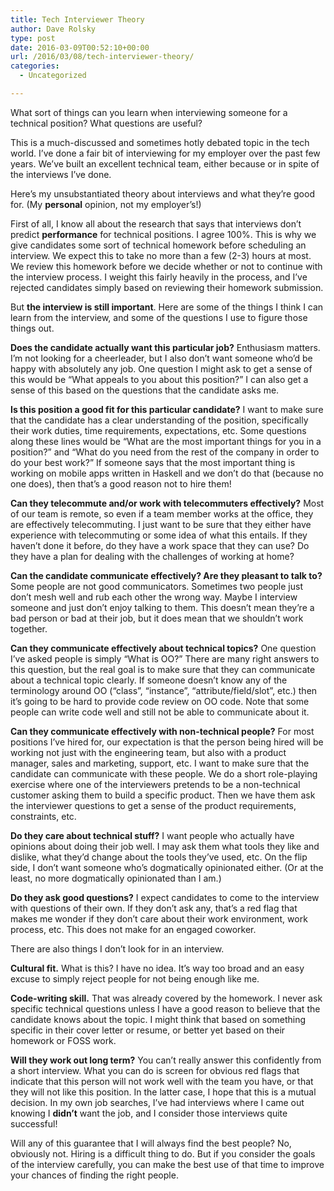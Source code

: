 ```yaml
---
title: Tech Interviewer Theory
author: Dave Rolsky
type: post
date: 2016-03-09T00:52:10+00:00
url: /2016/03/08/tech-interviewer-theory/
categories:
  - Uncategorized

---
```

What sort of things can you learn when interviewing someone for a technical position? What questions are useful?

This is a much-discussed and sometimes hotly debated topic in the tech world. I&#8217;ve done a fair bit of interviewing for my employer over the past few years. We&#8217;ve built an excellent technical team, either because or in spite of the interviews I&#8217;ve done.

Here&#8217;s my unsubstantiated theory about interviews and what they&#8217;re good for. (My **personal** opinion, not my employer&#8217;s!)

First of all, I know all about the research that says that interviews don&#8217;t predict **performance** for technical positions. I agree 100%. This is why we give candidates some sort of technical homework before scheduling an interview. We expect this to take no more than a few (2-3) hours at most. We review this homework before we decide whether or not to continue with the interview process. I weight this fairly heavily in the process, and I&#8217;ve rejected candidates simply based on reviewing their homework submission.

But **the interview is still important**. Here are some of the things I think I can learn from the interview, and some of the questions I use to figure those things out.

**Does the candidate actually want this particular job?** Enthusiasm matters. I&#8217;m not looking for a cheerleader, but I also don&#8217;t want someone who&#8217;d be happy with absolutely any job. One question I might ask to get a sense of this would be &#8220;What appeals to you about this position?&#8221; I can also get a sense of this based on the questions that the candidate asks me.

**Is this position a good fit for this particular candidate?** I want to make sure that the candidate has a clear understanding of the position, specifically their work duties, time requirements, expectations, etc. Some questions along these lines would be &#8220;What are the most important things for you in a position?&#8221; and &#8220;What do you need from the rest of the company in order to do your best work?&#8221; If someone says that the most important thing is working on mobile apps written in Haskell and we don&#8217;t do that (because no one does), then that&#8217;s a good reason not to hire them!

**Can they telecommute and/or work with telecommuters effectively?** Most of our team is remote, so even if a team member works at the office, they are effectively telecommuting. I just want to be sure that they either have experience with telecommuting or some idea of what this entails. If they haven&#8217;t done it before, do they have a work space that they can use? Do they have a plan for dealing with the challenges of working at home?

**Can the candidate communicate effectively? Are they pleasant to talk to?** Some people are not good communicators. Sometimes two people just don&#8217;t mesh well and rub each other the wrong way. Maybe I interview someone and just don&#8217;t enjoy talking to them. This doesn&#8217;t mean they&#8217;re a bad person or bad at their job, but it does mean that we shouldn&#8217;t work together.

**Can they communicate effectively about technical topics?** One question I&#8217;ve asked people is simply &#8220;What is OO?&#8221; There are many right answers to this question, but the real goal is to make sure that they can communicate about a technical topic clearly. If someone doesn&#8217;t know any of the terminology around OO (&#8220;class&#8221;, &#8220;instance&#8221;, &#8220;attribute/field/slot&#8221;, etc.) then it&#8217;s going to be hard to provide code review on OO code. Note that some people can write code well and still not be able to communicate about it.

**Can they communicate effectively with non-technical people?** For most positions I&#8217;ve hired for, our expectation is that the person being hired will be working not just with the engineering team, but also with a product manager, sales and marketing, support, etc. I want to make sure that the candidate can communicate with these people. We do a short role-playing exercise where one of the interviewers pretends to be a non-technical customer asking them to build a specific product. Then we have them ask the interviewer questions to get a sense of the product requirements, constraints, etc.

**Do they care about technical stuff?** I want people who actually have opinions about doing their job well. I may ask them what tools they like and dislike, what they&#8217;d change about the tools they&#8217;ve used, etc. On the flip side, I don&#8217;t want someone who&#8217;s dogmatically opinionated either. (Or at the least, no more dogmatically opinionated than I am.)

**Do they ask good questions?** I expect candidates to come to the interview with questions of their own. If they don&#8217;t ask any, that&#8217;s a red flag that makes me wonder if they don&#8217;t care about their work environment, work process, etc. This does not make for an engaged coworker.

There are also things I don&#8217;t look for in an interview.

**Cultural fit.** What is this? I have no idea. It&#8217;s way too broad and an easy excuse to simply reject people for not being enough like me.

**Code-writing skill.** That was already covered by the homework. I never ask specific technical questions unless I have a good reason to believe that the candidate knows about the topic. I might think that based on something specific in their cover letter or resume, or better yet based on their homework or FOSS work.

**Will they work out long term?** You can&#8217;t really answer this confidently from a short interview. What you can do is screen for obvious red flags that indicate that this person will not work well with the team you have, or that they will not like this position. In the latter case, I hope that this is a mutual decision. In my own job searches, I&#8217;ve had interviews where I came out knowing I **didn&#8217;t** want the job, and I consider those interviews quite successful!

Will any of this guarantee that I will always find the best people? No, obviously not. Hiring is a difficult thing to do. But if you consider the goals of the interview carefully, you can make the best use of that time to improve your chances of finding the right people.